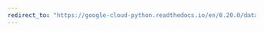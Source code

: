 ```yaml
---
redirect_to: "https://google-cloud-python.readthedocs.io/en/0.20.0/datastore-transactions.html"
---
```

